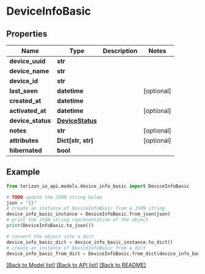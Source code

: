 # DeviceInfoBasic


## Properties

Name | Type | Description | Notes
------------ | ------------- | ------------- | -------------
**device_uuid** | **str** |  | 
**device_name** | **str** |  | 
**device_id** | **str** |  | 
**last_seen** | **datetime** |  | [optional] 
**created_at** | **datetime** |  | 
**activated_at** | **datetime** |  | [optional] 
**device_status** | [**DeviceStatus**](DeviceStatus.md) |  | 
**notes** | **str** |  | [optional] 
**attributes** | **Dict[str, str]** |  | [optional] 
**hibernated** | **bool** |  | 

## Example

```python
from torizon_io_api.models.device_info_basic import DeviceInfoBasic

# TODO update the JSON string below
json = "{}"
# create an instance of DeviceInfoBasic from a JSON string
device_info_basic_instance = DeviceInfoBasic.from_json(json)
# print the JSON string representation of the object
print(DeviceInfoBasic.to_json())

# convert the object into a dict
device_info_basic_dict = device_info_basic_instance.to_dict()
# create an instance of DeviceInfoBasic from a dict
device_info_basic_from_dict = DeviceInfoBasic.from_dict(device_info_basic_dict)
```
[[Back to Model list]](../README.md#documentation-for-models) [[Back to API list]](../README.md#documentation-for-api-endpoints) [[Back to README]](../README.md)


